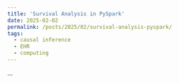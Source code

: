 ```yaml
---
title: 'Survival Analysis in PySpark'
date: 2025-02-02
permalink: /posts/2025/02/survival-analysis-pyspark/
tags:
  - causal inference
  - EHR
  - computing
---
```


...